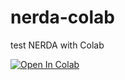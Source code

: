 # nerda-colab
test NERDA with Colab

[![Open In Colab](https://colab.research.google.com/assets/colab-badge.svg)](https://colab.research.google.com/github/smaakage85/NERDA-colab/blob/main/test.ipynb)
